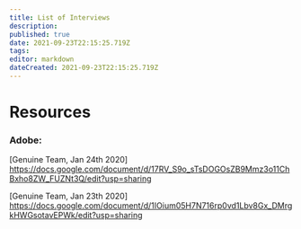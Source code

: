 ```yaml
---
title: List of Interviews
description: 
published: true
date: 2021-09-23T22:15:25.719Z
tags: 
editor: markdown
dateCreated: 2021-09-23T22:15:25.719Z
---
```


# Resources

### Adobe:

[Genuine Team, Jan 24th 2020] https://docs.google.com/document/d/17RV_S9o_sTsDOGOsZB9Mmz3o11ChBxho8ZW_FUZNt3Q/edit?usp=sharing

[Genuine Team, Jan 23th 2020] https://docs.google.com/document/d/1IOium05H7N716rp0vd1Lbv8Gx_DMrgkHWGsotavEPWk/edit?usp=sharing

